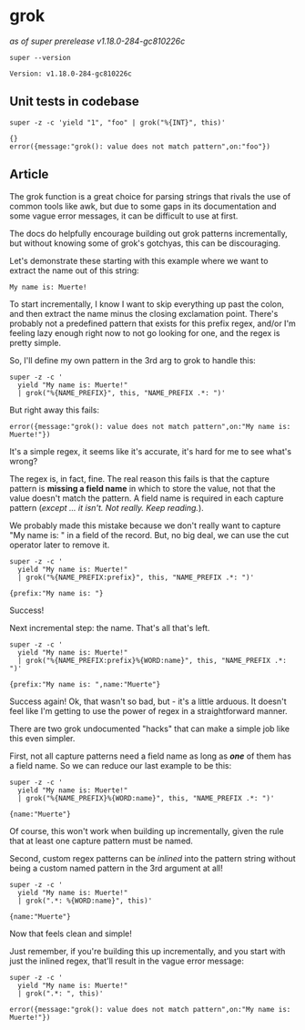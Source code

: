 # grok

[//]: # (TODO: git branch zq vs. super - see README.md)

_as of super prerelease v1.18.0-284-gc810226c_

```mdtest-command
super --version
```
```mdtest-output
Version: v1.18.0-284-gc810226c
```

## Unit tests in codebase

```mdtest-command
super -z -c 'yield "1", "foo" | grok("%{INT}", this)' 
```
```mdtest-output
{}
error({message:"grok(): value does not match pattern",on:"foo"})
```

## Article

The grok function is a great choice for parsing strings that rivals the use of
common tools like awk, but due to some gaps in its documentation and some vague
error messages, it can be difficult to use at first.

The docs do helpfully encourage building out grok patterns incrementally, but
without knowing some of grok's gotchyas, this can be discouraging.

Let's demonstrate these starting with this example where we want to extract the
name out of this string:

```text
My name is: Muerte!
```

To start incrementally, I know I want to skip everything up past the colon, and
then extract the name minus the closing exclamation point. There's probably not
a predefined pattern that exists for this prefix regex, and/or I'm feeling lazy
enough right now to not go looking for one, and the regex is pretty simple.

So, I'll define my own pattern in the 3rd arg to grok to handle this:
```mdtest-command
super -z -c '
  yield "My name is: Muerte!"  
  | grok("%{NAME_PREFIX}", this, "NAME_PREFIX .*: ")'
```
But right away this fails:
```mdtest-output
error({message:"grok(): value does not match pattern",on:"My name is: Muerte!"})
```

It's a simple regex, it seems like it's accurate, it's hard for me to see what's
wrong?

The regex is, in fact, fine. The real reason this fails is that the capture
pattern is **missing a field name** in which to store the value, not that the
value doesn't match the pattern. A field name is required in each capture
pattern (_except ... it isn't. Not really. Keep reading._).

We probably made this mistake because we don't really want to capture "My name
is: " in a field of the record. But, no big deal, we can use the cut operator
later to remove it.

```mdtest-command
super -z -c '
  yield "My name is: Muerte!"  
  | grok("%{NAME_PREFIX:prefix}", this, "NAME_PREFIX .*: ")'             
```
```mdtest-output
{prefix:"My name is: "}
```
                       
Success! 

Next incremental step: the name. That's all that's left.
```mdtest-command
super -z -c '
  yield "My name is: Muerte!"  
  | grok("%{NAME_PREFIX:prefix}%{WORD:name}", this, "NAME_PREFIX .*: ")'
```
```mdtest-output
{prefix:"My name is: ",name:"Muerte"}
```
    
Success again! Ok, that wasn't so bad, but - it's a little arduous. It doesn't
feel like I'm getting to use the power of regex in a straightforward manner.

There are two grok undocumented "hacks" that can make a simple job like this
even simpler.

First, not all capture patterns need a field name as long as _**one**_ of them
has a field name. So we can reduce our last example to be this:

```mdtest-command
super -z -c '
  yield "My name is: Muerte!" 
  | grok("%{NAME_PREFIX}%{WORD:name}", this, "NAME_PREFIX .*: ")'
```
```mdtest-output
{name:"Muerte"}
```
           
Of course, this won't work when building up incrementally, given the rule that
at least one capture pattern must be named.

Second, custom regex patterns can be _inlined_ into the pattern string without
being a custom named pattern in the 3rd argument at all!
                   
```mdtest-command
super -z -c '
  yield "My name is: Muerte!" 
  | grok(".*: %{WORD:name}", this)'
```
```mdtest-output
{name:"Muerte"}
```

Now that feels clean and simple!        

Just remember, if you're building this up incrementally, and you start with just
the inlined regex, that'll result in the vague error message:

```mdtest-command
super -z -c '
  yield "My name is: Muerte!" 
  | grok(".*: ", this)'
```
```mdtest-output
error({message:"grok(): value does not match pattern",on:"My name is: Muerte!"})
```
                  
